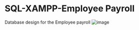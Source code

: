 # SQL-XAMPP-Employee Payroll
Database design for the Employee payroll
![image](https://github.com/RalucaSalajan/SQL-XAMPP-/assets/120104620/4d61bd61-c9b1-4f46-8468-f1afacc79540)

